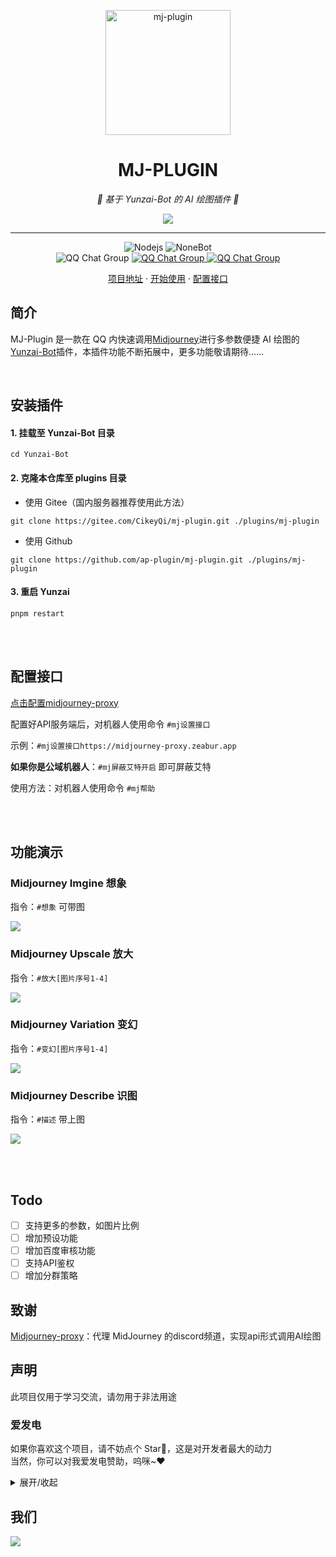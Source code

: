 <p align="center">
  <a href="https://ap-plugin.com/"><img src="./resources/readme/logo.svg" width="200" height="200" alt="mj-plugin"></a>
</p>

<div align="center">

# MJ-PLUGIN

_🎉 基于 Yunzai-Bot 的 AI 绘图插件 🎉_

</div>

<p align="center">
  </a>
    <img src="./resources/readme/header.png">
  </a>
</p>

---

<span id="header"></span>

<p align="center">
  <img src="https://img.shields.io/badge/Nodejs-16.x+-6BA552.svg" alt="Nodejs">
  <img src="https://img.shields.io/badge/Yunzai_Bot-v3-red.svg" alt="NoneBot">
  <br>
  </a>
    <img src="https://img.shields.io/badge/QQ%E7%BE%A4-%E8%92%99%E5%BE%B7%E5%B9%BC%E7%A8%9A%E5%9B%AD%EF%BC%88%E5%B7%B2%E6%BB%A1%EF%BC%89-green?style=flat-square" alt="QQ Chat Group">
  </a>
    <a href="https://jq.qq.com/?_wv=1027&k=OtkECVdE">
    <img src="https://img.shields.io/badge/QQ%E7%BE%A4-%E7%92%83%E6%9C%88%E5%B9%BC%E7%A8%9A%E5%9B%AD%EF%BC%88%E5%B7%B2%E6%BB%A1%EF%BC%89-yellow?style=flat-square" alt="QQ Chat Group">
  </a>
    <a href="https://jq.qq.com/?_wv=1027&k=FZUabhdf">
    <img src="https://img.shields.io/badge/QQ%E7%BE%A4-%E7%A8%BB%E5%A6%BB%E5%B9%BC%E7%A8%9A%E5%9B%AD-purple?style=flat-square" alt="QQ Chat Group">
  </a>
</p>

<p align="center">
  <a href="https://gitee.com/CikeyQi/mj-plugin">项目地址</a>
  ·
  <a href="#安装插件">开始使用</a>
  ·
  <a href="#配置接口">配置接口</a>
</p>

## 简介

MJ-Plugin 是一款在 QQ 内快速调用[Midjourney](https://www.midjourney.com/)进行多参数便捷 AI 绘图的[Yunzai-Bot](https://github.com/Le-niao/Yunzai-Bot)插件，本插件功能不断拓展中，更多功能敬请期待……

<br>

## 安装插件

#### 1. 挂载至 Yunzai-Bot 目录

```
cd Yunzai-Bot
```

#### 2. 克隆本仓库至 plugins 目录

- 使用 Gitee（国内服务器推荐使用此方法）

```
git clone https://gitee.com/CikeyQi/mj-plugin.git ./plugins/mj-plugin
```

- 使用 Github

```
git clone https://github.com/ap-plugin/mj-plugin.git ./plugins/mj-plugin
```

#### 3. 重启 Yunzai

```
pnpm restart
```

<br><br>

## 配置接口

[点击配置midjourney-proxy](https://github.com/novicezk/midjourney-proxy/blob/main/docs/zeabur-start.md)

配置好API服务端后，对机器人使用命令 `#mj设置接口`

示例：`#mj设置接口https://midjourney-proxy.zeabur.app`

**如果你是公域机器人**：`#mj屏蔽艾特开启` 即可屏蔽艾特

使用方法：对机器人使用命令 `#mj帮助`

<br><br>

## 功能演示

### Midjourney Imgine 想象

指令：`#想象` 可带图

<p>
  </a>
    <img src="./resources/readme/imagine.png">
  </a>
</p>

### Midjourney Upscale 放大

指令：`#放大[图片序号1-4]`

<p>
  </a>
    <img src="./resources/readme/upscale.png">
  </a>
</p>

### Midjourney Variation 变幻

指令：`#变幻[图片序号1-4]`

<p>
  </a>
    <img src="./resources/readme/variation.png">
  </a>
</p>

### Midjourney Describe 识图

指令：`#描述` 带上图

<p>
  </a>
    <img src="./resources/readme/describe.png">
  </a>
</p>

<br><br>

## Todo

- [ ] 支持更多的参数，如图片比例
- [ ] 增加预设功能
- [ ] 增加百度审核功能
- [ ] 支持API鉴权
- [ ] 增加分群策略

## 致谢

[Midjourney-proxy](https://github.com/novicezk/midjourney-proxy)：代理 MidJourney 的discord频道，实现api形式调用AI绘图

## 声明

此项目仅用于学习交流，请勿用于非法用途

### 爱发电

如果你喜欢这个项目，请不妨点个 Star🌟，这是对开发者最大的动力  
当然，你可以对我爱发电赞助，呜咪~❤️

<details>
<summary>展开/收起</summary>

<p>
  </a>
    <img src="./resources/readme/afdian.png">
  </a>
</p>

</details>

## 我们

<a href="https://github.com/ap-plugin/mj-plugin/graphs/contributors">
  <img src="https://contrib.rocks/image?repo=ap-plugin/mj-plugin" />
</a>
